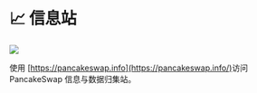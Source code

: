 # 📈 信息站

![](https://gblobscdn.gitbook.com/assets%2F-MHREX7DHcljbY5IkjgJ%2F-Mhk1ZINPdlUK1kTQkg4%2F-Mhk26gGZT-MnzELEM8s%2Fimage.png?alt=media&token=53e13d76-dc47-444b-a4b7-0c32c5b3d2f3)

使用 [https://pancakeswap.info](https://pancakeswap.info/)​ 访问 PancakeSwap 信息与数据归集站。

